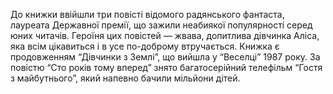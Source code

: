 <!--2017-02-16 19:21:25-->
До книжки ввійшли три повісті відомого радянського фантаста, лауреата Державної премії, що зажили неабиякої популярності серед юних читачів. Героїня цих повістей — жвава, допитлива дівчинка Аліса, яка всім цікавиться і в усе по-доброму втручається.
    Книжка є продовженням “Дівчинки з Землі”, що вийшла у “Веселці” 1987 року.
    За повістю “Сто років тому вперед” знято багатосерійний телефільм “Гостя з майбутнього”, який напевно бачили мільйони дітей.